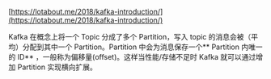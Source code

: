 [https://lotabout.me/2018/kafka-introduction/](https://lotabout.me/2018/kafka-introduction/)

Kafka 在概念上将一个 Topic 分成了多个 Partition，写入 topic 的消息会被（平均）分配到其中一个 Partition。Partition 中会为消息保存一个** Partition 内唯一的 ID** ，一般称为偏移量\(offset\)。这样当性能/存储不足时 Kafka 就可以通过增加 Partition 实现横向扩展。

